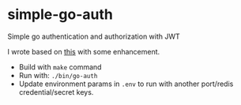 # simple-go-auth
Simple go authentication and authorization with JWT

I wrote based on [this](https://dev.to/behalf/authentication-authorization-in-microservices-architecture-part-i-2cn0) with some enhancement.

- Build with `make` command
- Run with: `./bin/go-auth`
- Update environment params in `.env` to run with another port/redis credential/secret keys.
